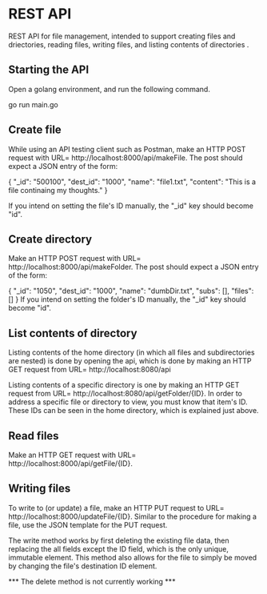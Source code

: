 # REST API
REST API for file management, intended to support creating files and driectories, reading files, writing files, and listing contents of directories .

## Starting the API
Open a golang environment, and run the following command.

go run main.go

## Create file
While using an API testing client such as Postman, make an HTTP POST request with URL= http://localhost:8000/api/makeFile. The post should expect a JSON entry of the form:

{	"_id": "500100",
	"dest_id": "1000",
	"name": "file1.txt",
	"content": "This is a file continaing my thoughts."
}

If you intend on setting the file's ID manually, the "_id" key should become "id".

## Create directory
Make an HTTP POST request with URL= http://localhost:8000/api/makeFolder. The post should expect a JSON entry of the form:

{
	"_id": "1050",
  	"dest_id": "1000",
	"name": "dumbDir.txt",
	"subs": [],
	"files": []
}
If you intend on setting the folder's ID manually, the "_id" key should become "id".

## List contents of directory
Listing contents of the home directory (in which all files and subdirectories are nested) is done by opening the api, which is done by making an HTTP GET request from URL= http://localhost:8080/api

Listing contents of a specific directory is one by making an HTTP GET request from URL= http://localhost:8080/api/getFolder/{ID}. In order to address a specific file or directory to view, you must know that item's ID. These IDs can be seen in the home directory, which is explained just above.

## Read files
Make an HTTP GET request with URL= http://localhost:8000/api/getFile/{ID}. 

## Writing files
To write to (or update) a file, make an HTTP PUT request to URL= http://localhost:8000/updateFile/{ID}. Similar to the procedure for making a file, use the JSON template for the PUT request. 

The write method works by first deleting the existing file data, then replacing the all fields except the ID field, which is the only unique, immutable element. This method also allows for the file to simply be moved by changing the file's destination ID element.

*** The delete method is not currently working ***
